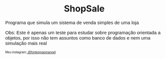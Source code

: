 <html>
<head>
	<meta charset="utf-8">
</head>
<body>
<h1 align="center"> ShopSale </h1>
<p style="font-size: 15px; font-family:arial; text-align: left;">Programa que simula um sistema de venda simples de uma loja</p>
<p style="font-size: 15px; font-family:arial; text-align: left;">Obs: Este é apenas um teste para estudar sobre programação orientada a objetos, por isso não tem assuntos como banco de dados e nem uma simulação mais real </p>
<p style="font-size: 10px; font-family:arial; text-align: left;">Meu instagram:<a href="https://www.instagram.com/fontesjoaomanoel/"> @fontesjoaomanoel</a></p>
</body>
</html>
